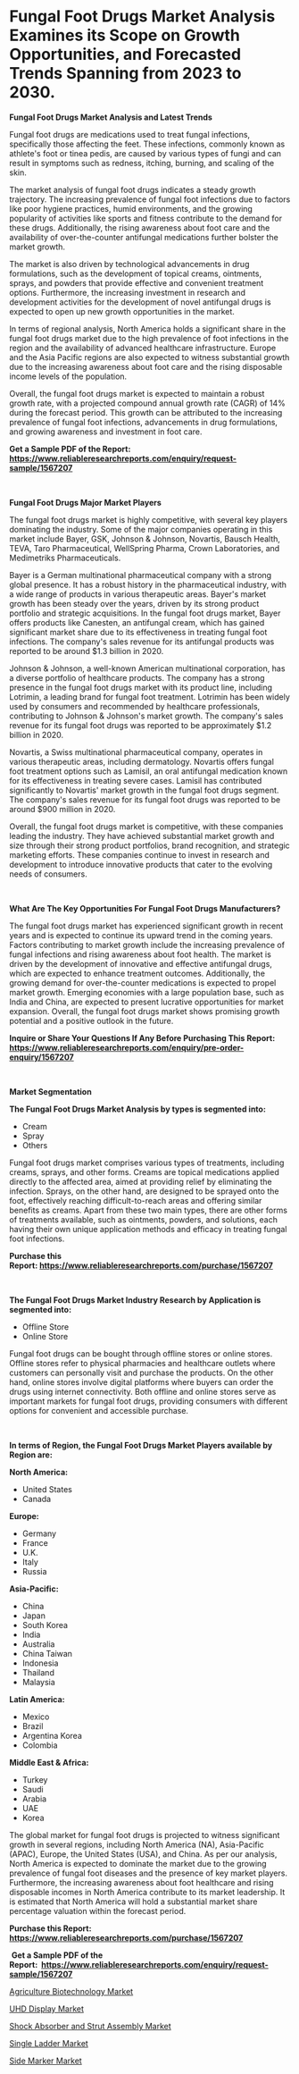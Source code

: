 <p><h1>Fungal Foot Drugs Market Analysis Examines its Scope on Growth Opportunities, and Forecasted Trends Spanning from 2023 to 2030.</h1></p><p><strong>Fungal Foot Drugs Market Analysis and Latest Trends</strong></p>
<p><p>Fungal foot drugs are medications used to treat fungal infections, specifically those affecting the feet. These infections, commonly known as athlete's foot or tinea pedis, are caused by various types of fungi and can result in symptoms such as redness, itching, burning, and scaling of the skin.</p><p>The market analysis of fungal foot drugs indicates a steady growth trajectory. The increasing prevalence of fungal foot infections due to factors like poor hygiene practices, humid environments, and the growing popularity of activities like sports and fitness contribute to the demand for these drugs. Additionally, the rising awareness about foot care and the availability of over-the-counter antifungal medications further bolster the market growth.</p><p>The market is also driven by technological advancements in drug formulations, such as the development of topical creams, ointments, sprays, and powders that provide effective and convenient treatment options. Furthermore, the increasing investment in research and development activities for the development of novel antifungal drugs is expected to open up new growth opportunities in the market.</p><p>In terms of regional analysis, North America holds a significant share in the fungal foot drugs market due to the high prevalence of foot infections in the region and the availability of advanced healthcare infrastructure. Europe and the Asia Pacific regions are also expected to witness substantial growth due to the increasing awareness about foot care and the rising disposable income levels of the population.</p><p>Overall, the fungal foot drugs market is expected to maintain a robust growth rate, with a projected compound annual growth rate (CAGR) of 14% during the forecast period. This growth can be attributed to the increasing prevalence of fungal foot infections, advancements in drug formulations, and growing awareness and investment in foot care.</p></p>
<p><strong>Get a Sample PDF of the Report:&nbsp; <a href="https://www.reliableresearchreports.com/enquiry/request-sample/1567207">https://www.reliableresearchreports.com/enquiry/request-sample/1567207</a></strong></p>
<p>&nbsp;</p>
<p><strong>Fungal Foot Drugs Major Market Players</strong></p>
<p><p>The fungal foot drugs market is highly competitive, with several key players dominating the industry. Some of the major companies operating in this market include Bayer, GSK, Johnson & Johnson, Novartis, Bausch Health, TEVA, Taro Pharmaceutical, WellSpring Pharma, Crown Laboratories, and Medimetriks Pharmaceuticals.</p><p>Bayer is a German multinational pharmaceutical company with a strong global presence. It has a robust history in the pharmaceutical industry, with a wide range of products in various therapeutic areas. Bayer's market growth has been steady over the years, driven by its strong product portfolio and strategic acquisitions. In the fungal foot drugs market, Bayer offers products like Canesten, an antifungal cream, which has gained significant market share due to its effectiveness in treating fungal foot infections. The company's sales revenue for its antifungal products was reported to be around $1.3 billion in 2020.</p><p>Johnson & Johnson, a well-known American multinational corporation, has a diverse portfolio of healthcare products. The company has a strong presence in the fungal foot drugs market with its product line, including Lotrimin, a leading brand for fungal foot treatment. Lotrimin has been widely used by consumers and recommended by healthcare professionals, contributing to Johnson & Johnson's market growth. The company's sales revenue for its fungal foot drugs was reported to be approximately $1.2 billion in 2020.</p><p>Novartis, a Swiss multinational pharmaceutical company, operates in various therapeutic areas, including dermatology. Novartis offers fungal foot treatment options such as Lamisil, an oral antifungal medication known for its effectiveness in treating severe cases. Lamisil has contributed significantly to Novartis' market growth in the fungal foot drugs segment. The company's sales revenue for its fungal foot drugs was reported to be around $900 million in 2020.</p><p>Overall, the fungal foot drugs market is competitive, with these companies leading the industry. They have achieved substantial market growth and size through their strong product portfolios, brand recognition, and strategic marketing efforts. These companies continue to invest in research and development to introduce innovative products that cater to the evolving needs of consumers.</p></p>
<p>&nbsp;</p>
<p><strong>What Are The Key Opportunities For Fungal Foot Drugs Manufacturers?</strong></p>
<p><p>The fungal foot drugs market has experienced significant growth in recent years and is expected to continue its upward trend in the coming years. Factors contributing to market growth include the increasing prevalence of fungal infections and rising awareness about foot health. The market is driven by the development of innovative and effective antifungal drugs, which are expected to enhance treatment outcomes. Additionally, the growing demand for over-the-counter medications is expected to propel market growth. Emerging economies with a large population base, such as India and China, are expected to present lucrative opportunities for market expansion. Overall, the fungal foot drugs market shows promising growth potential and a positive outlook in the future.</p></p>
<p><strong>Inquire or Share Your Questions If Any Before Purchasing This Report: <a href="https://www.reliableresearchreports.com/enquiry/pre-order-enquiry/1567207">https://www.reliableresearchreports.com/enquiry/pre-order-enquiry/1567207</a></strong></p>
<p>&nbsp;</p>
<p><strong>Market Segmentation</strong></p>
<p><strong>The Fungal Foot Drugs Market Analysis by types is segmented into:</strong></p>
<p><ul><li>Cream</li><li>Spray</li><li>Others</li></ul></p>
<p><p>Fungal foot drugs market comprises various types of treatments, including creams, sprays, and other forms. Creams are topical medications applied directly to the affected area, aimed at providing relief by eliminating the infection. Sprays, on the other hand, are designed to be sprayed onto the foot, effectively reaching difficult-to-reach areas and offering similar benefits as creams. Apart from these two main types, there are other forms of treatments available, such as ointments, powders, and solutions, each having their own unique application methods and efficacy in treating fungal foot infections.</p></p>
<p><strong>Purchase this Report:&nbsp;<a href="https://www.reliableresearchreports.com/purchase/1567207">https://www.reliableresearchreports.com/purchase/1567207</a></strong></p>
<p>&nbsp;</p>
<p><strong>The Fungal Foot Drugs Market Industry Research by Application is segmented into:</strong></p>
<p><ul><li>Offline Store</li><li>Online Store</li></ul></p>
<p><p>Fungal foot drugs can be bought through offline stores or online stores. Offline stores refer to physical pharmacies and healthcare outlets where customers can personally visit and purchase the products. On the other hand, online stores involve digital platforms where buyers can order the drugs using internet connectivity. Both offline and online stores serve as important markets for fungal foot drugs, providing consumers with different options for convenient and accessible purchase.</p></p>
<p>&nbsp;</p>
<p><strong>In terms of Region, the Fungal Foot Drugs Market Players available by Region are:</strong></p>
<p>
    <p> <strong> North America: </strong>
        <ul>
            <li>United States</li>
            <li>Canada</li>
        </ul>
        </p> 
    <p> <strong> Europe: </strong>
        <ul>
            <li>Germany</li>
            <li>France</li>
            <li>U.K.</li>
            <li>Italy</li>
            <li>Russia</li>
        </ul>
        </p> 
    <p> <strong> Asia-Pacific: </strong>
        <ul>
            <li>China</li>
            <li>Japan</li>
            <li>South Korea</li>
            <li>India</li>
            <li>Australia</li>
            <li>China Taiwan</li>
            <li>Indonesia</li>
            <li>Thailand</li>
            <li>Malaysia</li>
        </ul>
        </p> 
    <p> <strong> Latin America: </strong>
        <ul>
            <li>Mexico</li>
            <li>Brazil</li>
            <li>Argentina Korea</li>
            <li>Colombia</li>
        </ul>
        </p> 
    <p> <strong> Middle East & Africa: </strong>
        <ul>
            <li>Turkey</li>
            <li>Saudi</li>
            <li>Arabia</li>
            <li>UAE</li>
            <li>Korea</li>
        </ul>
    </p>
    </p>
<p><p>The global market for fungal foot drugs is projected to witness significant growth in several regions, including North America (NA), Asia-Pacific (APAC), Europe, the United States (USA), and China. As per our analysis, North America is expected to dominate the market due to the growing prevalence of fungal foot diseases and the presence of key market players. Furthermore, the increasing awareness about foot healthcare and rising disposable incomes in North America contribute to its market leadership. It is estimated that North America will hold a substantial market share percentage valuation within the forecast period.</p></p>
<p><strong>Purchase this Report: <a href="https://www.reliableresearchreports.com/purchase/1567207">https://www.reliableresearchreports.com/purchase/1567207</a></strong></p>
<p>&nbsp;<strong>Get a Sample PDF of the Report:&nbsp;&nbsp;<a href="https://www.reliableresearchreports.com/enquiry/request-sample/1567207">https://www.reliableresearchreports.com/enquiry/request-sample/1567207</a></strong></p>
<p><strong></strong></p>
<p><p><a href="https://medium.com/@elsahermann/agriculture-biotechnology-market-size-growth-forecast-2023-2030-6f517fa8f8c3">Agriculture Biotechnology Market</a></p><p><a href="https://medium.com/@board.cry.ball/uhd-display-market-size-growth-forecast-2023-2030-0cd29f155b7e">UHD Display Market</a></p><p><a href="https://www.linkedin.com/pulse/shock-absorber-strut-assembly-market-insights-players-lzwpe/">Shock Absorber and Strut Assembly Market</a></p><p><a href="https://www.linkedin.com/pulse/single-ladder-market-research-report-unlocks-analysis-d7g1e/">Single Ladder Market</a></p><p><a href="https://www.linkedin.com/pulse/side-marker-market-size-share-amp-trends-analysis-zy2fe/">Side Marker Market</a></p></p>